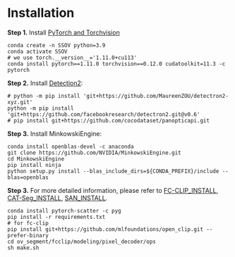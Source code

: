 # Installation
**Step 1.** Install [PyTorch and Torchvision](https://pytorch.org/get-started/previous-versions/)

```shell
conda create -n SSOV python=3.9
conda activate SSOV
# we use torch.__version__='1.11.0+cu113'
conda install pytorch==1.11.0 torchvision==0.12.0 cudatoolkit=11.3 -c pytorch
``` 

**Step 2.** Install [Detection2](https://github.com/pytorch/vision/):
```
# python -m pip install 'git+https://github.com/MaureenZOU/detectron2-xyz.git'
python -m pip install 'git+https://github.com/facebookresearch/detectron2.git@v0.6'
# pip install git+https://github.com/cocodataset/panopticapi.git
```

**Step 3.** Install MinkowskiEngine:
```
conda install openblas-devel -c anaconda
git clone https://github.com/NVIDIA/MinkowskiEngine.git
cd MinkowskiEngine
pip install ninja
python setup.py install --blas_include_dirs=${CONDA_PREFIX}/include --blas=openblas
```


**Step 3.** For more detailed information, please refer to [FC-CLIP_INSTALL](https://github.com/bytedance/fc-clip/blob/main/INSTALL.md), [CAT-Seg_INSTALL](https://github.com/KU-CVLAB/CAT-Seg/blob/main/INSTALL.md), [SAN_INSTALL](https://github.com/MendelXu/SAN).
```
conda install pytorch-scatter -c pyg
pip install -r requirements.txt
# for fc-clip
pip install git+https://github.com/mlfoundations/open_clip.git --prefer-binary
cd ov_segment/fcclip/modeling/pixel_decoder/ops
sh make.sh
```